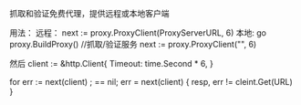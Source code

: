 抓取和验证免费代理，提供远程或本地客户端

用法：
远程：
next := proxy.ProxyClient(ProxyServerURL, 6)
本地:
go proxy.BuildProxy() //抓取/验证服务
next := proxy.ProxyClient("", 6)

然后
client := &http.Client{
	Timeout: time.Second * 6,
}

for err := next(client) ; == nil; err = next(client) {
	resp, err != cleint.Get(URL)
}
